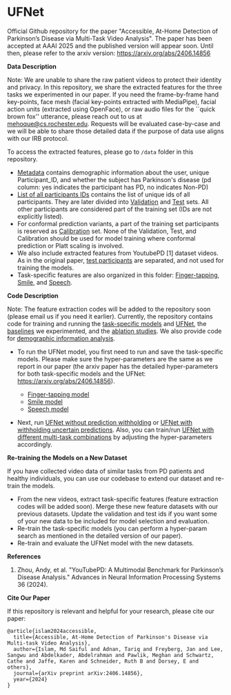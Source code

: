 # UFNet
Official Github repository for the paper "Accessible, At-Home Detection of Parkinson’s Disease via Multi-Task Video Analysis". The paper has been accepted at AAAI 2025 and the published version will appear soon.
Until then, please refer to the arxiv version: https://arxiv.org/abs/2406.14856

**Data Description**

Note: We are unable to share the raw patient videos to protect their identity and privacy. In this repository, we share the extracted features for the three tasks we experimented in our paper. If you need the frame-by-frame hand key-points, face mesh (facial key-points extracted with MediaPipe), facial action units (extracted using OpenFace), or raw audio files for the ``quick brown fox'' utterance, please reach out to us at mehoque@cs.rochester.edu. Requests will be evaluated case-by-case and we will be able to share those detailed data if the purpose of data use aligns with our IRB protocol.

To access the extracted features, please go to ```/data``` folder in this repository. 
* [Metadata](data/all_file_user_metadata.csv) contains demographic information about the user, unique Participant_ID, and whether the subject has Parkinson's disease (pd column: yes indicates the participant has PD, no indicates Non-PD)
* [List of all participants IDs](data/all_task_ids.txt) contains the list of unique ids of all participants. They are later divided into [Validation](data/dev_set_participants.txt) and [Test](data/test_set_participants.txt) sets. All other participants are considered part of the training set (IDs are not explicitly listed).
* For conformal prediction variants, a part of the training set participants is reserved as [Calibration](data/calib_set_participants.txt) set. None of the Validation, Test, and Calibration should be used for model training where conformal prediction or Platt scaling is involved.
* We also include extracted features from YoutubePD [1] dataset videos. As in the original paper, [test participants](data/test_set_participants_yt_pd.txt) are separated, and not used for training the models.
* Task-specific features are also organized in this folder: [Finger-tapping](data/finger_tapping/features_demography_diagnosis_Nov22_2023.csv), [Smile](data/facial_expression_smile/facial_dataset.csv), 
and [Speech](data/quick_brown_fox/wavlm_fox_features.csv).

**Code Description**

Note: The feature extraction codes will be added to the repository soon (please email us if you need it earlier). Currently, the repository contains code for training and running the [task-specific models](code/unimodal_models) and [UFNet](code/fusion_models/ufnet), the [baselines](code/fusion_models/baselines) we experimented, and the [ablation studies](code/fusion_models/ufnet/ablations). 
We also provide code for [demographic information analysis](code/demographic_details/demography_summary_table.py).

* To run the UFNet model, you first need to run and save the task-specific models. Please make sure the hyper-parameters are the same as we report in our paper (the arxiv paper has the detailed hyper-parameters for both task-specific models and the UFNet: https://arxiv.org/abs/2406.14856).
  * [Finger-tapping model](/code/unimodal_models/finger_tapping/unimodal_finger_baal.py)
  * [Smile model](code/unimodal_models/facial_expression_smile/unimodal_smile_baal.py)
  * [Speech model](code/unimodal_models/quick_brown_fox/unimodal_fox_baal.py)
 
* Next, run [UFNet without prediction withholding](code/fusion_models/ufnet/UFNet_no_withhold.py) or [UFNet with withholding uncertain predictions](code/fusion_models/ufnet/UFNet_withhold_predictions.py). Also, you can train/run [UFNet with different multi-task combinations](code/fusion_models/ufnet/multi_task_combinations.py) by adjusting the hyper-parameters accordingly.

**Re-training the Models on a New Dataset**

If you have collected video data of similar tasks from PD patients and healthy individuals, you can use our codebase to extend our dataset and re-train the models.

* From the new videos, extract task-specific features (feature extraction codes will be added soon). Merge these new feature datasets with our previous datasets. Update the validation and test ids if you want some of your new data to be included for model selection and evaluation.
* Re-train the task-specific models (you can perform a hyper-param search as mentioned in the detailed version of our paper).
* Re-train and evaluate the UFNet model with the new datasets.

**References**

1. Zhou, Andy, et al. "YouTubePD: A Multimodal Benchmark for Parkinson’s Disease Analysis." Advances in Neural Information Processing Systems 36 (2024).

**Cite Our Paper**

If this repository is relevant and helpful for your research, please cite our paper:
```
@article{islam2024accessible,
  title={Accessible, At-Home Detection of Parkinson's Disease via Multi-task Video Analysis},
  author={Islam, Md Saiful and Adnan, Tariq and Freyberg, Jan and Lee, Sangwu and Abdelkader, Abdelrahman and Pawlik, Meghan and Schwartz, Cathe and Jaffe, Karen and Schneider, Ruth B and Dorsey, E and others},
  journal={arXiv preprint arXiv:2406.14856},
  year={2024}
}
```
